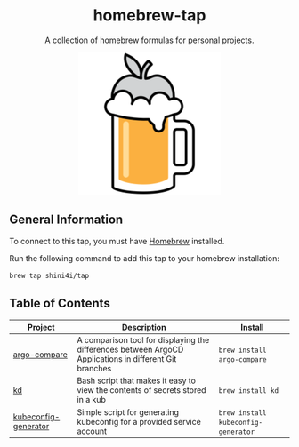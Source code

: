 <div align="center">

# homebrew-tap

A collection of homebrew formulas for personal projects.


<img src="https://raw.githubusercontent.com/shini4i/assets/main/src/homebrew-tap/homebrew.png" alt="Showcase">

</div>

## General Information
To connect to this tap, you must have [Homebrew](https://brew.sh/) installed.

Run the following command to add this tap to your homebrew installation:
```bash
brew tap shini4i/tap
```

## Table of Contents
<!-- project_table_start -->
| Project                                                                 | Description                                                                                            | Install                             |
| ----------------------------------------------------------------------- | ------------------------------------------------------------------------------------------------------ | ----------------------------------- |
| [argo-compare](https://github.com/shini4i/argo-compare)                 | A comparison tool for displaying the differences between ArgoCD Applications in different Git branches | `brew install argo-compare`         |
| [kd](https://github.com/shini4i/kd)                                     | Bash script that makes it easy to view the contents of secrets stored in a kub                         | `brew install kd`                   |
| [kubeconfig-generator](https://github.com/shini4i/kubeconfig-generator) | Simple script for generating kubeconfig for a provided service account                                 | `brew install kubeconfig-generator` |
<!-- project_table_end -->
